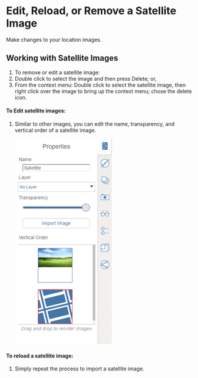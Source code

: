 # Edit, Reload, or Remove a Satellite Image

Make changes to your location images.

## Working with Satellite Images

1. To remove or edit a satellite image:
2. Double click to select the image and then press Delete; or,
3. From the context menu: Double click to select the satellite image, then right click over the image to bring up the context menu; chose the delete icon.

#### To Edit satellite images:

1. Similar to other images, you can edit the name, transparency, and vertical order of a satellite image. 
    
    ![](Images/GUID-71526B08-F8BB-4D95-A94C-0ABA25AC4090-low.png)

#### To reload a satellite image:

1. Simply repeat the process to import a satellite image.
